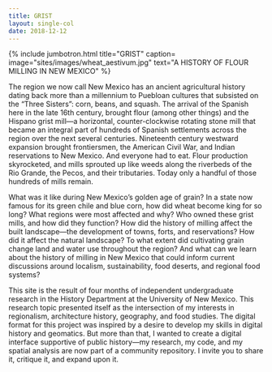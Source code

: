 ```yaml
---
title: GRIST
layout: single-col
date: 2018-12-12
---
```


{% include jumbotron.html
  title="GRIST"
  caption=
  image="sites/images/wheat_aestivum.jpg"
  text="A HISTORY OF FLOUR MILLING IN NEW MEXICO"
%}

The region we now call New Mexico has an ancient agricultural history dating back more than a millennium to Puebloan cultures that subsisted on the “Three Sisters”: corn, beans, and squash. The arrival of the Spanish here in the late 16th century, brought flour (among other things) and the Hispano grist mill—a horizontal, counter-clockwise rotating stone mill that became an integral part of hundreds of Spanish settlements across the region over the next several centuries. Nineteenth century westward expansion brought frontiersmen, the American Civil War, and Indian reservations to New Mexico. And everyone had to eat. Flour production skyrocketed, and mills sprouted up like weeds along the riverbeds of the Rio Grande, the Pecos, and their tributaries. Today only a handful of those hundreds of mills remain. 

What was it like during New Mexico’s golden age of grain? In a state now famous for its green chile and blue corn, how did wheat become king for so long? What regions were most affected and why? Who owned these grist mills, and how did they function? How did the history of milling affect the built landscape—the development of towns, forts, and reservations? How did it affect the natural landscape? To what extent did cultivating grain change land and water use throughout the region? And what can we learn about the history of milling in New Mexico that could inform current discussions around localism, sustainability, food deserts, and regional food systems? 

This site is the result of four months of independent undergraduate research in the History Department at the University of New Mexico. This research topic presented itself as the intersection of my interests in regionalism, architecture history, geography, and food studies. The digital format for this project was inspired by a desire to develop my skills in digital history and geomatics. But more than that, I wanted to create a digital interface supportive of public history—my research, my code, and my spatial analysis are now part of a community repository. I invite you to share it, critique it, and expand upon it.

